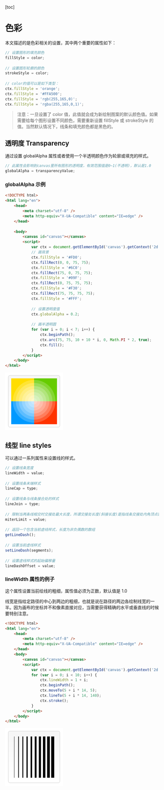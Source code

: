 [toc]

# 色彩

本文描述的是色彩相关的设置，其中两个重要的属性如下：

```js
// 设置图形的填充颜色
fillStyle = color;

// 设置图形轮廓的颜色
strokeStyle = color;

// color的值可以是如下类型：
ctx.fillStyle = 'orange';
ctx.fillStyle = '#FFA500';
ctx.fillStyle = 'rgb(255,165,0)';
ctx.fillStyle = 'rgba(255,165,0,1)';
```

> 注意：一旦设置了 color 值，此值就会成为新绘制图案的默认颜色值。如果需要给每个图形设置不同颜色，需要重新设置 fillStyle 或 strokeStyle 的值。当然默认情况下，线条和填充颜色都是黑色的。

## 透明度 Transparency

通过设置 globalAlpha 属性或者使用一个半透明颜色作为轮廓或填充的样式。

```js
// 此属性会影响到canvas里所有图形的透明度，有效范围值是0~1(不透明)，默认是1.0
globalAlpha = transparencyValue;
```

### globalAlpha 示例

```html
<!DOCTYPE html>
<html lang="en">
    <head>
        <meta charset="utf-8" />
        <meta http-equiv="X-UA-Compatible" content="IE=edge" />
    </head>

    <body>
        <canvas id="canvas"></canvas>
        <script>
            var ctx = document.getElementById('canvas').getContext('2d');
            // 画背景
            ctx.fillStyle = '#FD0';
            ctx.fillRect(0, 0, 75, 75);
            ctx.fillStyle = '#6C0';
            ctx.fillRect(75, 0, 75, 75);
            ctx.fillStyle = '#09F';
            ctx.fillRect(0, 75, 75, 75);
            ctx.fillStyle = '#F30';
            ctx.fillRect(75, 75, 75, 75);
            ctx.fillStyle = '#FFF';

            // 设置透明度值
            ctx.globalAlpha = 0.2;

            // 画半透明圆
            for (var i = 0; i < 7; i++) {
                ctx.beginPath();
                ctx.arc(75, 75, 10 + 10 * i, 0, Math.PI * 2, true);
                ctx.fill();
            }
        </script>
    </body>
</html>
```

![image](https://raw.githubusercontent.com/TommyCat008/images/main/Canvas_globalalpha.png)

## 线型 line styles

可以通过一系列属性来设置线的样式。

```js
// 设置线条宽度
lineWidth = value;

// 设置线条末端样式
lineCap = type;

// 设置线条与线条接合处的样式
lineJoin = type;

// 限制当两条线相交时交接处最大长度，所谓交接处长度(斜接长度)是指线条交接处内角顶点到外角顶点的长度
miterLimit = value;

// 返回一个包含当前虚线样式，长度为非负偶数的数组
getLineDash();

// 设置当前虚线样式
setLineDash(segments);

// 设置虚线样式的起始偏移量
lineDashOffset = value;
```

### lineWidth 属性的例子

这个属性设置当前绘线的粗细，属性值必须为正数，默认值是 1.0

线宽是指给定路径的中心到两边的粗细，也就是说在路径的两边各绘制线宽的一半。因为画布的坐标并不和像素直接对应，当需要获得精确的水平或垂直线的时候要特别注意。

```html
<!DOCTYPE html>
<html lang="en">
    <head>
        <meta charset="utf-8" />
        <meta http-equiv="X-UA-Compatible" content="IE=edge" />
    </head>
    <body>
        <canvas id="canvas"></canvas>
        <script>
            var ctx = document.getElementById('canvas').getContext('2d');
            for (var i = 0; i < 10; i++) {
                ctx.lineWidth = 1 + i;
                ctx.beginPath();
                ctx.moveTo(5 + i * 14, 5);
                ctx.lineTo(5 + i * 14, 140);
                ctx.stroke();
            }
        </script>
    </body>
</html>
```

![image](https://raw.githubusercontent.com/TommyCat008/images/main/Canvas_linewidth.png)
